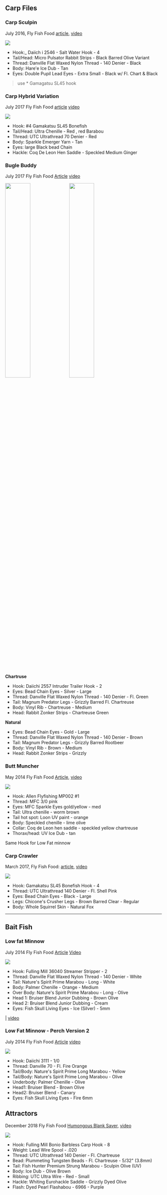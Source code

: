 

## Carp Files

### Carp Sculpin 
July 2016, Fly Fish Food [article](https://www.flyfishfood.com/2016/07/carp-sculpin.html), [video](https://youtu.be/Q8VCN_BT7n0)

![](https://2.bp.blogspot.com/-JSjh9H6mErY/V5kkChiv6VI/AAAAAAAADDU/WuSSNtJFndI04tcVPuywg0hVevmpCIMMACLcB/s400/Carp-Zonker-GR.jpg)

* Hook:_ Daiich i 2546 - Salt Water Hook - 4 
* Tail/Head: Micro Pulsator Rabbit Strips - Black Barred Olive Variant 
* Thread: Danville Flat Waxed Nylon Thread - 140 Denier - Black 
* Body: Hare'e Ice Dub - Tan 
* Eyes: Double Pupil Lead Eyes - Extra Small - Black w/ Fl. Chart & Black 
> use * Gamagatsu SL45 hook 

### Carp Hybrid Variation 
July 2017 Fly Fish Food [article](https://www.flyfishfood.com/2017/07/carp-hybrid-variation.html) [video](https://youtu.be/oMnEuKgWInc)

![](https://2.bp.blogspot.com/-so0VhV_D5n8/WWUsCXy2n6I/AAAAAAAAFIU/9Lw21YLKm2UU332MiumNt-mGsYMiA8bnQCLcBGAs/s400/Carp-o-licker-BL.jpg)


* Hook: #4 Gamakatsu SL45 Bonefish 
* Tail/Head: Ultra Chenille - Red , red Barabou 
* Thread: UTC Ultrathread 70 Denier - Red 
* Body: Sparkle Emerger Yarn - Tan 
* Eyes: large Black bead Chain 
* Hackle: Coq De Leon Hen Saddle - Speckled Medium Ginger   

### Bugle Buddy  
July 2017 Fly Fish Food [Article](https://www.flyfishfood.com/2016/07/bugle-buddy-carp-fly.html) [video](https://youtu.be/QiE_tth2DrU)



<img src="https://1.bp.blogspot.com/-A7gvJsDUhQU/V4z3_TZP-OI/AAAAAAAADCM/KMecu3lFXe45n9srhPuKZq0vLD_QBdzKwCLcB/s400/Bugle-Buddy-BL.jpg" width="40%">
<img src="https://4.bp.blogspot.com/-sgK-b97shTA/V4z4Ln8Dt5I/AAAAAAAADCQ/eccDc8FOSPUVDw_1EJFndRLnH6tH1VfqQCLcB/s300/Bugle-Buddy-BR.jpg" width="40%">

**Chartruse** 
* Hook: Daiichi 2557 Intruder Trailer Hook - 2     
* Eyes: Bead Chain Eyes - Silver - Large     
* Thread: Danville Flat Waxed Nylon Thread - 140 Denier - Fl. Green    
* Tail: Magnum Predator Legs - Grizzly Barred Fl. Chartreuse     
* Body: Vinyl Rib - Chartreuse - Medium     
* Head: Rabbit Zonker Strips - Chartreuse Green   

**Natural**
* Eyes: Bead Chain Eyes - Gold - Large     
* Thread: Danville Flat Waxed Nylon Thread - 140 Denier - Brown     
* Tail: Magnum Predator Legs - Grizzly Barred Rootbeer     
* Body: Vinyl Rib - Brown - Medium     
* Head: Rabbit Zonker Strips - Grizzly  

### Butt Muncher
May 2014 Fly Fish Food [Article](https://www.flyfishfood.com/2014/05/butt-muncher-carp-fly.html), [video](https://youtu.be/ziztVBl6Qi8?list=PLzznwE8sf0KWIKijLEdoOLew_pM9Dr6mK)

![](https://2.bp.blogspot.com/-HFqjn20YvRs/U4PsmOkYNuI/AAAAAAAAB48/KtpReSGTM1s/s600/Butt+Munch+.jpg")


* Hook: Allen Flyfishing MP002 #1
* Thread: MFC 3/0 pink
* Eyes: MFC Sparkle Eyes gold/yellow - med
* Tail: Ultra chenille - worm brown
* Tail hot spot: Loon UV paint - orange
* Body: Speckled chenille - lime olive
* Collar: Coq de Leon hen saddle - speckled yellow chartreuse
* Thorax/head: UV Ice Dub - tan

Same Hook for Low Fat minnow

### Carp Crawler

March 2017,  Fly Fish Food: [article](https://www.flyfishfood.com/2017/06/carp-crawler.html),  [video](https://youtu.be/4_fjRD7kZl4)

![](https://4.bp.blogspot.com/-O3FYA0dVGX4/WU1JOCFlssI/AAAAAAAAFHs/zhpdh16bNqc-IYVoabyxObfxYdpDffmYgCLcBGAs/s600/Carp-thinger.jpg)

* Hook: Gamakatsu SL45 Bonefish Hook - 4     
* Thread: UTC Ultrathread 140 Denier - Fl. Shell Pink     
* Eyes: Bead Chain Eyes - Black - Large     
* Legs: Chicone's Crusher Legs - Brown Barred Clear - Regular     
* Body: Whole Squirrel Skin - Natural Fox   



---

## Bait Fish

### Low fat Minnow 
July 2014 Fly Fish Food [Article](https://www.flyfishfood.com/2014/07/low-fat-minnow-perch-version-2.html) [Video](https://youtu.be/N8gJFB2pJQ4)

![](https://1.bp.blogspot.com/-4X09ZnBYs6M/VkDdZVMalLI/AAAAAAAACzY/fY_X9EpZBDo/s600/Low-Fat-Bluegill-BG.JPG)

* Hook: Fulling Mill 36040 Streamer Stripper - 2 
* Thread: Danville Flat Waxed Nylon Thread - 140 Denier - White 
* Tail: Nature's Spirit Prime Marabou - Long - White 
* Body: Palmer Chenille - Orange - Medium 
* Over Body: Nature's Spirit Prime Marabou - Long - Olive 
* Head 1: Bruiser Blend Junior Dubbing - Brown Olive 
* Head 2: Bruiser Blend Junior Dubbing - Cream 
* Eyes: Fish Skull Living Eyes - Ice (Silver) - 5mm 

| [video](https://youtu.be/hWY-mPepM9k) 

### Low Fat Minnow - Perch Version 2
July 2014 Fly Fish Food [Article](https://www.flyfishfood.com/2014/07/low-fat-minnow-perch-version-2.html)  [video](https://youtu.be/N8gJFB2pJQ4)

![](https://4.bp.blogspot.com/-jsAILygbR-Y/U8QQkyxivpI/AAAAAAAAB-Q/hlhZgEDZ07A/s600/Low+Fat+Minnow+v2.jpg)

* Hook: Daiichi 3111 - 1/0 
* Thread: Danville 70 - Fl. Fire Orange 
* Tail/Body: Nature's Spirit Prime Long Marabou - Yellow 
* Tail/Body: Nature's Spirit Prime Long Marabou - Olive 
* Underbody: Palmer Chenille - Olive 
* Head1: Bruiser Blend - Brown Olive 
* Head2: Bruiser Blend - Canary 
* Eyes: Fish Skull Living Eyes - Fire 6mm 
## Attractors

December 2018 Fly Fish Food [Humongous Blank Saver](https://www.flyfishfood.com/2018/12/humongous-blank-saver.html), [video](https://youtu.be/U5POx0eupUI)

![](https://3.bp.blogspot.com/-b63hbtULa0k/XBrPi6B5KOI/AAAAAAAAF-0/7EKXLwkdXgQJUIDxrY-B6AjkqgZVxdq5wCLcBGAs/s600/Olive-Humong-BL.JPG)

* Hook: Fulling Mill Bonio Barbless Carp Hook - 8		 
* Weight: Lead Wire Spool - .020		 
* Thread: UTC Ultrathread 140 Denier - Fl. Chartreuse		 
* Bead: Plummeting Tungsten Beads - Fl. Chartreuse - 5/32" (3.8mm)		 
* Tail: Fish Hunter Premium Strung Marabou - Sculpin Olive (UV)		 
* Body: Ice Dub - Olive Brown		 
* Ribbing: UTC Ultra Wire - Red - Small		 
* Hackle: Whiting Eurohackle Saddle - Grizzly Dyed Olive		 
* Flash: Dyed Pearl Flashabou - 6966 - Purple	






